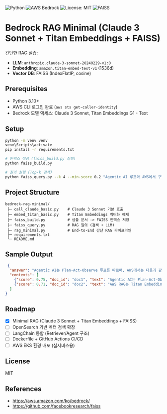 
![Python](https://img.shields.io/badge/python-3.10+-blue)
![AWS Bedrock](https://img.shields.io/badge/AWS-Bedrock-orange)
![License: MIT](https://img.shields.io/badge/License-MIT-green)
![FAISS](https://img.shields.io/badge/vector-FAISS-yellow)

# Bedrock RAG Minimal (Claude 3 Sonnet + Titan Embeddings + FAISS)

간단한 RAG 실습:
- **LLM**: `anthropic.claude-3-sonnet-20240229-v1:0`
- **Embedding**: `amazon.titan-embed-text-v1` (1536d)
- **Vector DB**: FAISS (IndexFlatIP, cosine)

## Prerequisites
- Python 3.10+
- AWS CLI 로그인 완료 (`aws sts get-caller-identity`)
- Bedrock 모델 액세스: Claude 3 Sonnet, Titan Embeddings G1 - Text

## Setup
```bash
python -m venv venv
venv\Scripts\activate
pip install -r requirements.txt

# 인덱스 생성 (faiss_build.py 실행)
python faiss_build.py

# 질의 실행 (Top-k 검색)
python faiss_query.py --k 4 --min-score 0.2 "Agentic AI 루프와 AWS에서 구현 요소를 요약해줘."
```


## Project Structure
```
bedrock-rag-minimal/
 ├─ call_claude_basic.py    # Claude 3 Sonnet 기본 호출
 ├─ embed_titan_basic.py    # Titan Embeddings 벡터화 예제
 ├─ faiss_build.py          # 샘플 문서 -> FAISS 인덱스 저장
 ├─ faiss_query.py          # RAG 질의 (검색 + LLM)
 ├─ rag_minimal.py          # End-to-End 간단 RAG 파이프라인
 ├─ requirements.txt
 └─ README.md
```

## Sample Output
```json
 {
  "answer": "Agentic AI는 Plan-Act-Observe 루프를 따르며, AWS에서는 다음과 같은 요소들을 활용할 수 있습니다...",
  "contexts": [
    {"score": 0.75, "doc_id": "doc1", "text": "Agentic AI는 Plan-Act-Observe 루프를 따른다."},
    {"score": 0.71, "doc_id": "doc2", "text": "AWS RAG는 Titan Embeddings와 OpenSearch Serverless를 함께 사용하면 좋다."}
  ]
}
```
## Roadmap
- [x] Minimal RAG (Claude 3 Sonnet + Titan Embeddings + FAISS)
- [ ] OpenSearch 기반 벡터 검색 확장
- [ ] LangChain 통합 (Retriever/Agent 구조)
- [ ] Dockerfile + GitHub Actions CI/CD
- [ ] AWS EKS 환경 배포 (실서비스용)

## License
MIT
## References
- https://aws.amazon.com/ko/bedrock/
- https://github.com/facebookresearch/faiss



